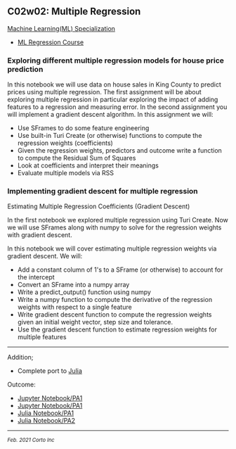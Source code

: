 ## C02w02: Multiple Regression

[Machine Learning(ML) Specialization](https://www.coursera.org/specializations/machine-learning)
  - [ML Regression Course](https://www.coursera.org/learn/ml-regression/home/welcome)

### Exploring different multiple regression models for house price prediction
In this notebook we will use data on house sales in King County to predict prices using multiple regression. The first assignment will be about exploring multiple regression in particular exploring the impact of adding features to a regression and measuring error. In the second assignment you will implement a gradient descent algorithm. In this assignment we will:

  - Use SFrames to do some feature engineering
  - Use built-in Turi Create (or otherwise) functions to compute the regression weights (coefficients)
  - Given the regression weights, predictors and outcome write a function to compute the Residual Sum of Squares
  - Look at coefficients and interpret their meanings
  - Evaluate multiple models via RSS

### Implementing gradient descent for multiple regression

Estimating Multiple Regression Coefficients (Gradient Descent)

In the first notebook we explored multiple regression using Turi Create. Now we will use SFrames along with numpy to solve for the regression weights with gradient descent.

In this notebook we will cover estimating multiple regression weights via gradient descent. We will:

  - Add a constant column of 1's to a SFrame (or otherwise) to account for the intercept
  - Convert an SFrame into a numpy array
  - Write a predict_output() function using numpy
  - Write a numpy function to compute the derivative of the regression weights with respect to a single feature
  - Write gradient descent function to compute the regression weights given an initial weight vector, step size and tolerance.
  - Use the gradient descent function to estimate regression weights for multiple features


<hr />

Addition;
  - Complete port to [Julia](https://www.julialang.org/)

Outcome:
  - [Jupyter Notebook/PA1](https://github.com/pascal-p/ML_UW_Spec/blob/main/C02/w02/C02w02_nb_pa1.ipynb)
  - [Jupyter Notebook/PA1](https://github.com/pascal-p/ML_UW_Spec/blob/main/C02/w02/C02w02_nb_pa2.ipynb)
  - [Julia Notebook/PA1](https://github.com/pascal-p/ML_UW_Spec/blob/main/C02/w02/C02w02_nb_pa1.jl)
  - [Julia Notebook/PA2](https://github.com/pascal-p/ML_UW_Spec/blob/main/C02/w02/C02w02_nb_pa2.jl)

<hr />
<p><sub><em>Feb. 2021 Corto Inc</sub></em></p>
